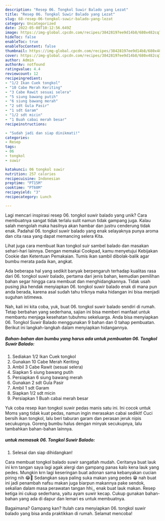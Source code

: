 ```yaml
---
description: "Resep 06. Tongkol Suwir Balado yang Lezat"
title: "Resep 06. Tongkol Suwir Balado yang Lezat"
slug: 68-resep-06-tongkol-suwir-balado-yang-lezat
category: Uncategorized
date: 2022-05-08T10:12:56.649Z
image: https://img-global.cpcdn.com/recipes/38428197ee9d14b8/680x482cq70/06-tongkol-suwir-balado-foto-resep-utama.jpg
hideToc: false
enableToc: true
enableTocContent: false
thumbnail: https://img-global.cpcdn.com/recipes/38428197ee9d14b8/680x482cq70/06-tongkol-suwir-balado-foto-resep-utama.jpg
cover: https://img-global.cpcdn.com/recipes/38428197ee9d14b8/680x482cq70/06-tongkol-suwir-balado-foto-resep-utama.jpg
author: Admin
authorAv: notfound
ratingvalue: 4.4
reviewcount: 12
recipeingredient:
- "1/2 Ikan Cuek tongkol"
- "10 Cabe Merah Keriting"
- "3 Cabe Rawit sesuai selera"
- "5 siung bawang putih"
- "6 siung bawang merah"
- "2 sdt Gula Pasir"
- "1 sdt Garam"
- "1/2 sdt micin"
- "1 Buah cabai merah besar"
recipeinstructions:

- "Sudah jadi dan siap dinikmati!"
categories:
- Resep
tags:
- 06
- tongkol
- suwir

katakunci: 06 tongkol suwir 
nutrition: 257 calories
recipecuisine: Indonesian
preptime: "PT15M"
cooktime: "PT60M"
recipeyield: "3"
recipecategory: Lunch

---
```





Lagi mencari inspirasi resep 06. tongkol suwir balado yang unik? Cara membuatnya sangat tidak terlalu sulit namun tidak gampang juga. Kalau salah mengolah maka hasilnya akan hambar dan justru cenderung tidak enak. Padahal 06. tongkol suwir balado yang enak selayaknya punya aroma dan cita rasa yang dapat memancing selera Kita.





Lihat juga cara membuat Ikan tongkol suir sambel balado dan masakan sehari-hari lainnya. Dengan memakai Cookpad, kamu menyetujui Kebijakan Cookie dan Ketentuan Pemakaian. Tumis ikan sambil dibolak-balik agar bumbu merata pada ikan, angkat.

Ada beberapa hal yang sedikit banyak berpengaruh terhadap kualitas rasa dari 06. tongkol suwir balado, pertama dari jenis bahan, kemudian pemilihan bahan segar hingga cara membuat dan menghidangkannya. Tidak usah pusing jika hendak menyiapkan 06. tongkol suwir balado enak di mana pun anda berada, karena asal sudah tahu triknya maka hidangan ini bisa menjadi suguhan istimewa.






Nah, kali ini kita coba, yuk, buat 06. tongkol suwir balado sendiri di rumah. Tetap berbahan yang sederhana, sajian ini bisa memberi manfaat untuk membantu menjaga kesehatan tubuhmu sekeluarga. Anda bisa menyiapkan 06. Tongkol Suwir Balado menggunakan 9 bahan dan 0 tahap pembuatan. Berikut ini langkah-langkah dalam menyiapkan hidangannya.

<!--inarticleads1-->

##### Bahan-bahan dan bumbu yang harus ada untuk pembuatan 06. Tongkol Suwir Balado:

1. Sediakan 1/2 Ikan Cuek tongkol
1. Gunakan 10 Cabe Merah Keriting
1. Ambil 3 Cabe Rawit (sesuai selera)
1. Siapkan 5 siung bawang putih
1. Persiapkan 6 siung bawang merah
1. Gunakan 2 sdt Gula Pasir
1. Ambil 1 sdt Garam
1. Siapkan 1/2 sdt micin
1. Persiapkan 1 Buah cabai merah besar


Yuk coba resep ikan tongkol suwir pedas manis satu ini. Ini cocok untuk Moms yang tidak kuat pedas, namun ingin merasakan cabai sedikit! Cuci bersih ikan tongkol, lalu beri taburan garam dan perasan jeruk nipis secukupnya. Goreng bumbu halus dengan minyak secukupnya, lalu tambahkan bahan-bahan lainnya. 

<!--inarticleads2-->

#####  untuk memasak 06. Tongkol Suwir Balado:


1. Selesai dan siap dihidangkan!

Cara membuat tongkol balado suwir sangatlah mudah. Ceritanya buat lauk ini krn tangan saya lagi agak alergi dan gampang panas kalo kena lauk yang pedes. Mungkin krn lagi keseringan buat adonan sama kebanyakan cucian piring nih 😂🤭 Sedangkan saya paling suka makan yang pedes 😁 nah buat ini jadi penambah nafsu makan juga biarpun makannya pake sendok, sekalian dalam masa perawatan tangan hhi,, enak buat lauk makan. Resep ketiga ini cukup sederhana, yaitu ayam suwir kecap. Cukup gunakan bahan-bahan yang ada di dapur dan lemari es untuk membuatnya. 

Bagaimana? Gampang kan? Itulah cara menyiapkan 06. tongkol suwir balado yang bisa anda praktikkan di rumah. Selamat mencoba!

